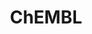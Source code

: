 ---
layout: default
bigquery: https://console.cloud.google.com/bigquery?p=patents-public-data&d=ebi_chembl&page=dataset
citation: '"The ChEMBL database in 2017." Anna Gaulton, Anne Hersey, Michał Nowotka,
  A Patrícia Bento, Jon Chambers, David Mendez, Prudence Mutowo, Francis Atkinson,
  Louisa J Bellis, Elena Cibrián-Uhalte, Mark Davies, Nathan Dedman, Anneli Karlsson,
  María Paula Magariños, John P Overington, George Papadatos, Ines Smit, Andrew R
  Leach Nucleic acids Research (2017) 45 (Database Issue), D945-D954'
contributors: European Bioinformatics Institute
cost: None
description: ChEMBL Data is a manually curated database of small molecules used in
  drug discovery, including information about existing patented drugs.
documentation: 'schema: https://www.ebi.ac.uk/chembl/db_schema


  '
last_edit: Mon, 04 Apr 2022 19:07:30 GMT
location: https://console.cloud.google.com/marketplace/product/google_patents_public_datasets/chembl
maintained_by: EMBL-EBI, an outstation of European Molecular Biology Laboratory
related_publications: '

  ChEMBL: towards direct deposition of bioassay data.


  Mendez D, Gaulton A, Bento AP, Chambers J, De Veij M, Félix E, Magariños MP, Mosquera
  JF, Mutowo P, Nowotka M, Gordillo-Marañón M, Hunter F, Junco L, Mugumbate G, Rodriguez-Lopez
  M, Atkinson F, Bosc N, Radoux CJ, Segura-Cabrera A, Hersey A, Leach AR.


  — Nucleic Acids Res. 2019; 47(D1):D930-D940. doi: 10.1093/nar/gky1075

  '
schema_fields: '[''cell_source_organism'', ''sitecomp_id'', ''set_name'', ''units'',
  ''direct_interaction'', ''published_value'', ''max_phase_for_ind'', ''chembl_id'',
  ''compd_id'', ''domain_description'', ''hbd_lipinski'', ''tax_id'', ''acd_logp'',
  ''activity_id'', ''patent_no'', ''path'', ''patent_use_code'', ''parent_type'',
  ''previous_company'', ''smarts'', ''class_type'', ''l5'', ''warning_country'', ''co_stem_id'',
  ''src_description'', ''indref_id'', ''level4_description'', ''ro3_pass'', ''l1'',
  ''level2'', ''acd_most_bpka'', ''helm_notation'', ''met_id'', ''sei'', ''data_validity_comment'',
  ''full_mwt'', ''indication_class'', ''withdrawn_class'', ''relationship_type'',
  ''mol_irac_id'', ''label'', ''assay_type'', ''idx'', ''compsyn_id'', ''country'',
  ''source_domain_id'', ''mol_frac_id'', ''species_group_flag'', ''mw_monoisotopic'',
  ''availability_type'', ''usan_stem_id'', ''le'', ''subgroup'', ''submission_date'',
  ''acd_logd'', ''volume'', ''prediction_method'', ''bao_endpoint'', ''l7'', ''assay_class_id'',
  ''withdrawn_year'', ''authors'', ''biocomp_id'', ''major_class'', ''component_id'',
  ''ddd_id'', ''pathway_id'', ''sequence_md5sum'', ''class_level'', ''protein_class_synonym'',
  ''comp_class_id'', ''usan_year'', ''hba_lipinski'', ''enzyme_tid'', ''irac_code'',
  ''text_value'', ''hba'', ''curated_by'', ''cell_source_tax_id'', ''ridx'', ''entity_type'',
  ''tid_fixed'', ''trade_name'', ''tid'', ''stem_class'', ''src_assay_id'', ''mc_target_name'',
  ''cell_ontology_id'', ''cx_most_apka'', ''job_id'', ''activity_comment'', ''assay_test_type'',
  ''last_active'', ''journal'', ''action_type'', ''abstract'', ''usan_stem_definition'',
  ''binding_site_comment'', ''active_molregno'', ''confidence_score'', ''pathway_key'',
  ''qed_weighted'', ''potential_duplicate'', ''standard_type'', ''assay_cell_type'',
  ''l8'', ''cl_lincs_id'', ''uo_units'', ''start_position'', ''usan_substem'', ''targcomp_id'',
  ''molecule_type'', ''full_molformula'', ''last_page'', ''delist_flag'', ''protein_class_desc'',
  ''polymer_flag'', ''disease_efficacy'', ''met_conversion'', ''heavy_atoms'', ''warning_year'',
  ''cell_description'', ''domain_name'', ''warning_description'', ''normal_range_min'',
  ''ddd_admr'', ''cx_logp'', ''parent_id'', ''hrac_code'', ''drug_record_id'', ''short_name'',
  ''bao_id'', ''ap_id'', ''usan_stem'', ''cx_logd'', ''publication_number'', ''protein_class_id'',
  ''mesh_id'', ''domain_type'', ''cell_id'', ''molsyn_id'', ''standard_flag'', ''clo_id'',
  ''mol_atc_id'', ''efo_id'', ''ingredient'', ''level1'', ''ass_cls_map_id'', ''prodrug'',
  ''withdrawn_flag'', ''alert_id'', ''aspect'', ''num_ro5_violations'', ''component_type'',
  ''chirality'', ''alert_set_id'', ''product_id'', ''nda_type'', ''src_id'', ''relationship_desc'',
  ''assay_desc'', ''mesh_heading'', ''mutation'', ''num_alerts'', ''assay_id'', ''oc_id'',
  ''caloha_id'', ''annotation'', ''bao_format'', ''atc_code'', ''therapeutic_flag'',
  ''src_compound_id'', ''related_tid'', ''tissue_id'', ''res_stem_id'', ''mc_tax_id'',
  ''psa'', ''assay_category'', ''targrel_id'', ''standard_relation'', ''parameter_value'',
  ''dosed_ingredient'', ''parent_molregno'', ''published_type'', ''toid'', ''updated_by'',
  ''doc_id'', ''warnref_id'', ''assay_tissue'', ''prod_pat_id'', ''published_units'',
  ''level2_description'', ''assay_source'', ''efo_term'', ''mechanism_of_action'',
  ''mechanism_comment'', ''relation'', ''bei'', ''strength'', ''title'', ''status'',
  ''warning_type'', ''mol_hrac_id'', ''bto_id'', ''mc_target_accession'', ''formulation_id'',
  ''doc_type'', ''withdrawn_country'', ''drugind_id'', ''level5'', ''mc_organism'',
  ''hrac_class_id'', ''variant_id'', ''who_extra'', ''comp_go_id'', ''ref_url'', ''version'',
  ''go_id'', ''l3'', ''year'', ''patent_expire_date'', ''compound_key'', ''assay_param_id'',
  ''first_approval'', ''src_short_name'', ''tbl'', ''accession'', ''parent_go_id'',
  ''max_phase'', ''definition'', ''company'', ''curation_comment'', ''rtb'', ''mecref_id'',
  ''level3_description'', ''normal_range_max'', ''metabolite_record_id'', ''standard_units'',
  ''drug_product_flag'', ''published_relation'', ''organism'', ''molecular_species'',
  ''value'', ''mec_id'', ''patent_id'', ''orig_description'', ''alogp'', ''actsm_id'',
  ''parameter_type'', ''assay_organism'', ''oral'', ''level3'', ''ref_type'', ''molecular_mechanism'',
  ''standard_upper_value'', ''upper_value'', ''type'', ''standard_text_value'', ''met_comment'',
  ''downgraded'', ''issue'', ''inorganic_flag'', ''synonyms'', ''cx_most_bpka'', ''standard_value'',
  ''isoform'', ''chebi_par_id'', ''predbind_id'', ''l2'', ''withdrawn_reason'', ''db_source'',
  ''stem'', ''aidx'', ''confidence'', ''warning_class'', ''log_id'', ''compound_name'',
  ''record_id'', ''end_position'', ''standard_inchi'', ''std_act_id'', ''route'',
  ''who_name'', ''molfile'', ''first_page'', ''smid'', ''site_residues'', ''ddd_units'',
  ''comments'', ''approval_date'', ''db_version'', ''target_desc'', ''mw_freebase'',
  ''level4'', ''natural_product'', ''result_flag'', ''pchembl_value'', ''innovator_company'',
  ''pref_name'', ''ref_id'', ''name'', ''topical'', ''canonical_smiles'', ''frac_code'',
  ''enzyme_name'', ''hbd'', ''ddd_comment'', ''description'', ''cpd_str_alert_id'',
  ''num_lipinski_ro5_violations'', ''source'', ''l6'', ''irac_class_id'', ''updated_on'',
  ''syn_type'', ''aromatic_rings'', ''assay_subcellular_fraction'', ''domain_id'',
  ''rgid'', ''level1_description'', ''black_box_warning'', ''drug_substance_flag'',
  ''sequence'', ''priority'', ''protclasssyn_id'', ''warning_id'', ''target_type'',
  ''uberon_id'', ''standard_inchi_key'', ''site_id'', ''cell_name'', ''frac_class_id'',
  ''as_id'', ''molregno'', ''creation_date'', ''applicant_full_name'', ''cell_source_tissue'',
  ''selectivity_comment'', ''research_stem'', ''parenteral'', ''relationship'', ''doi'',
  ''pubmed_id'', ''target_mapping'', ''l4'', ''cidx'', ''activity_count'', ''metref_id'',
  ''dosage_form'', ''first_in_class'', ''substrate_record_id'', ''ddd_value'', ''stat'',
  ''active_ingredient'', ''ad_type'', ''structure_type'', ''homologue'', ''alert_name'',
  ''entity_id'', ''lle'', ''acd_most_apka'', ''mc_target_type'', ''qudt_units'', ''component_synonym'',
  ''assay_strain'', ''site_name'', ''assay_tax_id'', ''cellosaurus_id'']'
shortname: chembl
tags:
- biotechnology
- health
- chemical
- bioinformatics
- medical
terms_of_use: CC BY-SA 3.0
title: ChEMBL
uuid: e232a192-965c-4ec9-904c-155b6dfe56c5
---